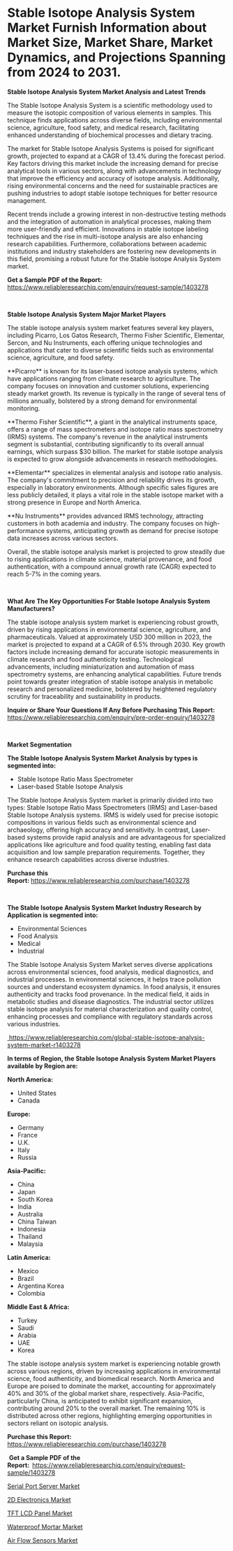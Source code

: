 <p><h1>Stable Isotope Analysis System Market Furnish Information about Market Size, Market Share, Market Dynamics, and Projections Spanning from 2024 to 2031.</h1></p><p><strong>Stable Isotope Analysis System Market Analysis and Latest Trends</strong></p>
<p><p>The Stable Isotope Analysis System is a scientific methodology used to measure the isotopic composition of various elements in samples. This technique finds applications across diverse fields, including environmental science, agriculture, food safety, and medical research, facilitating enhanced understanding of biochemical processes and dietary tracing.</p><p>The market for Stable Isotope Analysis Systems is poised for significant growth, projected to expand at a CAGR of 13.4% during the forecast period. Key factors driving this market include the increasing demand for precise analytical tools in various sectors, along with advancements in technology that improve the efficiency and accuracy of isotope analysis. Additionally, rising environmental concerns and the need for sustainable practices are pushing industries to adopt stable isotope techniques for better resource management.</p><p>Recent trends include a growing interest in non-destructive testing methods and the integration of automation in analytical processes, making them more user-friendly and efficient. Innovations in stable isotope labeling techniques and the rise in multi-isotope analysis are also enhancing research capabilities. Furthermore, collaborations between academic institutions and industry stakeholders are fostering new developments in this field, promising a robust future for the Stable Isotope Analysis System market.</p></p>
<p><strong>Get a Sample PDF of the Report:&nbsp;</strong> <a href="https://www.reliableresearchiq.com/enquiry/request-sample/1403278?utm_campaign=1783&utm_medium=2&utm_source=Github&utm_content=ia&utm_term=23102024&utm_id=stable-isotope-analysis-system">https://www.reliableresearchiq.com/enquiry/request-sample/1403278</a></p>
<p>&nbsp;</p>
<p><strong>Stable Isotope Analysis System Major Market Players</strong></p>
<p><p>The stable isotope analysis system market features several key players, including Picarro, Los Gatos Research, Thermo Fisher Scientific, Elementar, Sercon, and Nu Instruments, each offering unique technologies and applications that cater to diverse scientific fields such as environmental science, agriculture, and food safety.</p><p>**Picarro** is known for its laser-based isotope analysis systems, which have applications ranging from climate research to agriculture. The company focuses on innovation and customer solutions, experiencing steady market growth. Its revenue is typically in the range of several tens of millions annually, bolstered by a strong demand for environmental monitoring.</p><p>**Thermo Fisher Scientific**, a giant in the analytical instruments space, offers a range of mass spectrometers and isotope ratio mass spectrometry (IRMS) systems. The company's revenue in the analytical instruments segment is substantial, contributing significantly to its overall annual earnings, which surpass $30 billion. The market for stable isotope analysis is expected to grow alongside advancements in research methodologies.</p><p>**Elementar** specializes in elemental analysis and isotope ratio analysis. The company's commitment to precision and reliability drives its growth, especially in laboratory environments. Although specific sales figures are less publicly detailed, it plays a vital role in the stable isotope market with a strong presence in Europe and North America.</p><p>**Nu Instruments** provides advanced IRMS technology, attracting customers in both academia and industry. The company focuses on high-performance systems, anticipating growth as demand for precise isotope data increases across various sectors.</p><p>Overall, the stable isotope analysis market is projected to grow steadily due to rising applications in climate science, material provenance, and food authentication, with a compound annual growth rate (CAGR) expected to reach 5-7% in the coming years.</p></p>
<p>&nbsp;</p>
<p><strong>What Are The Key Opportunities For Stable Isotope Analysis System Manufacturers?</strong></p>
<p><p>The stable isotope analysis system market is experiencing robust growth, driven by rising applications in environmental science, agriculture, and pharmaceuticals. Valued at approximately USD 300 million in 2023, the market is projected to expand at a CAGR of 6.5% through 2030. Key growth factors include increasing demand for accurate isotopic measurements in climate research and food authenticity testing. Technological advancements, including miniaturization and automation of mass spectrometry systems, are enhancing analytical capabilities. Future trends point towards greater integration of stable isotope analysis in metabolic research and personalized medicine, bolstered by heightened regulatory scrutiny for traceability and sustainability in products.</p></p>
<p><strong>Inquire or Share Your Questions If Any Before Purchasing This Report:</strong> <a href="https://www.reliableresearchiq.com/enquiry/pre-order-enquiry/1403278?utm_campaign=1783&utm_medium=2&utm_source=Github&utm_content=ia&utm_term=23102024&utm_id=stable-isotope-analysis-system">https://www.reliableresearchiq.com/enquiry/pre-order-enquiry/1403278</a></p>
<p>&nbsp;</p>
<p><strong>Market Segmentation</strong></p>
<p><strong>The Stable Isotope Analysis System Market Analysis by types is segmented into:</strong></p>
<p><ul><li>Stable Isotope Ratio Mass Spectrometer</li><li>Laser-based Stable Isotope Analysis</li></ul></p>
<p><p>The Stable Isotope Analysis System market is primarily divided into two types: Stable Isotope Ratio Mass Spectrometers (IRMS) and Laser-based Stable Isotope Analysis systems. IRMS is widely used for precise isotopic compositions in various fields such as environmental science and archaeology, offering high accuracy and sensitivity. In contrast, Laser-based systems provide rapid analysis and are advantageous for specialized applications like agriculture and food quality testing, enabling fast data acquisition and low sample preparation requirements. Together, they enhance research capabilities across diverse industries.</p></p>
<p><strong>Purchase this Report:&nbsp;</strong><a href="https://www.reliableresearchiq.com/purchase/1403278?utm_campaign=1783&utm_medium=2&utm_source=Github&utm_content=ia&utm_term=23102024&utm_id=stable-isotope-analysis-system">https://www.reliableresearchiq.com/purchase/1403278</a></p>
<p>&nbsp;</p>
<p><strong>The Stable Isotope Analysis System Market Industry Research by Application is segmented into:</strong></p>
<p><ul><li>Environmental Sciences</li><li>Food Analysis</li><li>Medical</li><li>Industrial</li></ul></p>
<p><p>The Stable Isotope Analysis System Market serves diverse applications across environmental sciences, food analysis, medical diagnostics, and industrial processes. In environmental sciences, it helps trace pollution sources and understand ecosystem dynamics. In food analysis, it ensures authenticity and tracks food provenance. In the medical field, it aids in metabolic studies and disease diagnostics. The industrial sector utilizes stable isotope analysis for material characterization and quality control, enhancing processes and compliance with regulatory standards across various industries.</p></p>
<p><a href="https://www.reliableresearchiq.com/global-stable-isotope-analysis-system-market-r1403278?utm_campaign=1783&utm_medium=2&utm_source=Github&utm_content=ia&utm_term=23102024&utm_id=stable-isotope-analysis-system">&nbsp;https://www.reliableresearchiq.com/global-stable-isotope-analysis-system-market-r1403278</a></p>
<p><strong>In terms of Region, the Stable Isotope Analysis System Market Players available by Region are:</strong></p>
<p>
    <p> <strong> North America: </strong>
        <ul>
            <li>United States</li>
            <li>Canada</li>
        </ul>
        </p> 
    <p> <strong> Europe: </strong>
        <ul>
            <li>Germany</li>
            <li>France</li>
            <li>U.K.</li>
            <li>Italy</li>
            <li>Russia</li>
        </ul>
        </p> 
    <p> <strong> Asia-Pacific: </strong>
        <ul>
            <li>China</li>
            <li>Japan</li>
            <li>South Korea</li>
            <li>India</li>
            <li>Australia</li>
            <li>China Taiwan</li>
            <li>Indonesia</li>
            <li>Thailand</li>
            <li>Malaysia</li>
        </ul>
        </p> 
    <p> <strong> Latin America: </strong>
        <ul>
            <li>Mexico</li>
            <li>Brazil</li>
            <li>Argentina Korea</li>
            <li>Colombia</li>
        </ul>
        </p> 
    <p> <strong> Middle East & Africa: </strong>
        <ul>
            <li>Turkey</li>
            <li>Saudi</li>
            <li>Arabia</li>
            <li>UAE</li>
            <li>Korea</li>
        </ul>
    </p>
    </p>
<p><p>The stable isotope analysis system market is experiencing notable growth across various regions, driven by increasing applications in environmental science, food authenticity, and biomedical research. North America and Europe are poised to dominate the market, accounting for approximately 40% and 30% of the global market share, respectively. Asia-Pacific, particularly China, is anticipated to exhibit significant expansion, contributing around 20% to the overall market. The remaining 10% is distributed across other regions, highlighting emerging opportunities in sectors reliant on isotopic analysis.</p></p>
<p><strong>Purchase this Report: </strong><a href="https://www.reliableresearchiq.com/purchase/1403278?utm_campaign=1783&utm_medium=2&utm_source=Github&utm_content=ia&utm_term=23102024&utm_id=stable-isotope-analysis-system">https://www.reliableresearchiq.com/purchase/1403278</a></p>
<p>&nbsp;<strong>Get a Sample PDF of the Report:&nbsp;&nbsp;</strong><a href="https://www.reliableresearchiq.com/enquiry/request-sample/1403278?utm_campaign=1783&utm_medium=2&utm_source=Github&utm_content=ia&utm_term=23102024&utm_id=stable-isotope-analysis-system">https://www.reliableresearchiq.com/enquiry/request-sample/1403278</a></p>
<p><strong></strong></p>
<p><p><a href="https://www.linkedin.com/pulse/market-insights-global-serial-port-server-forecast-innovation-rd2we?utm_campaign=1783&utm_medium=2&utm_source=Github&utm_content=ia&utm_term=23102024&utm_id=stable-isotope-analysis-system">Serial Port Server Market</a></p><p><a href="https://www.linkedin.com/pulse/global-2d-electronics-nexus-sector-confluences-regional-catalysts-zw3ce?utm_campaign=1783&utm_medium=2&utm_source=Github&utm_content=ia&utm_term=23102024&utm_id=stable-isotope-analysis-system">2D Electronics Market</a></p><p><a href="https://www.linkedin.com/pulse/decoding-tft-lcd-panel-market-signals-growth-algorithms-2024-2031-i6zie?utm_campaign=1783&utm_medium=2&utm_source=Github&utm_content=ia&utm_term=23102024&utm_id=stable-isotope-analysis-system">TFT LCD Panel Market</a></p><p><a href="https://github.com/MariaWashington76/Market-Research-Report-List-1/blob/main/waterproof-mortar-market.md?utm_campaign=1783&utm_medium=2&utm_source=Github&utm_content=ia&utm_term=23102024&utm_id=stable-isotope-analysis-system">Waterproof Mortar Market</a></p><p><a href="https://www.linkedin.com/pulse/air-flow-sensors-spectrum-usage-patterns-sector-evolution-2024-2031-qpafe?utm_campaign=1783&utm_medium=2&utm_source=Github&utm_content=ia&utm_term=23102024&utm_id=stable-isotope-analysis-system">Air Flow Sensors Market</a></p></p>